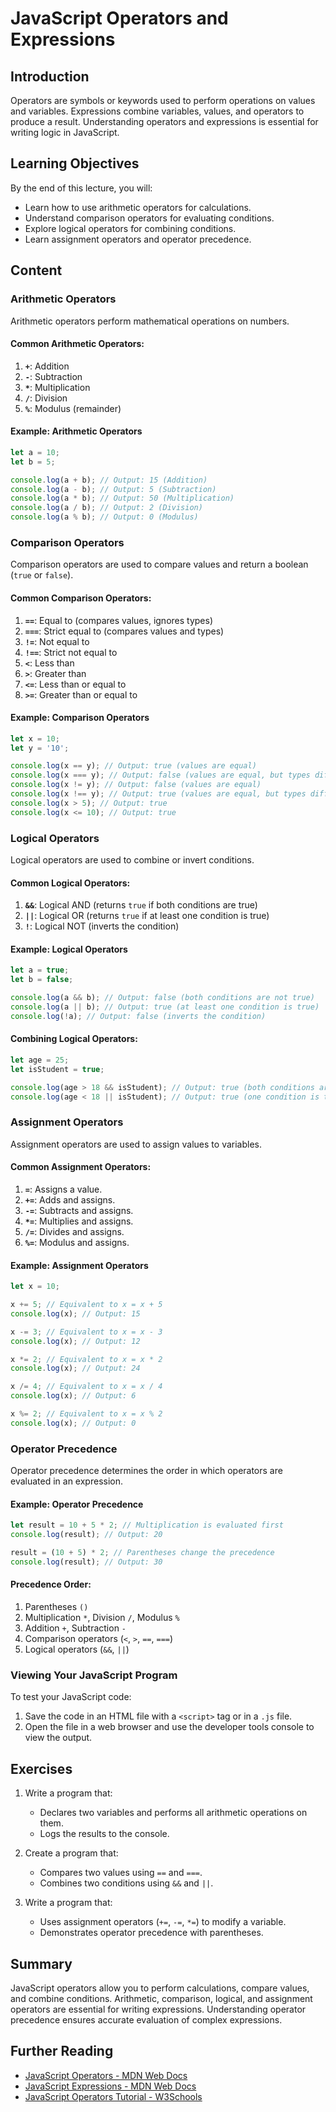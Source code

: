 # JavaScript Operators and Expressions

## Introduction
Operators are symbols or keywords used to perform operations on values and variables. Expressions combine variables, values, and operators to produce a result. Understanding operators and expressions is essential for writing logic in JavaScript.

## Learning Objectives
By the end of this lecture, you will:
- Learn how to use arithmetic operators for calculations.
- Understand comparison operators for evaluating conditions.
- Explore logical operators for combining conditions.
- Learn assignment operators and operator precedence.

## Content

### Arithmetic Operators
Arithmetic operators perform mathematical operations on numbers.

#### Common Arithmetic Operators:
1. **`+`**: Addition
2. **`-`**: Subtraction
3. **`*`**: Multiplication
4. **`/`**: Division
5. **`%`**: Modulus (remainder)

#### Example: Arithmetic Operators
```javascript
let a = 10;
let b = 5;

console.log(a + b); // Output: 15 (Addition)
console.log(a - b); // Output: 5 (Subtraction)
console.log(a * b); // Output: 50 (Multiplication)
console.log(a / b); // Output: 2 (Division)
console.log(a % b); // Output: 0 (Modulus)
```

### Comparison Operators
Comparison operators are used to compare values and return a boolean (`true` or `false`).

#### Common Comparison Operators:
1. **`==`**: Equal to (compares values, ignores types)
2. **`===`**: Strict equal to (compares values and types)
3. **`!=`**: Not equal to
4. **`!==`**: Strict not equal to
5. **`<`**: Less than
6. **`>`**: Greater than
7. **`<=`**: Less than or equal to
8. **`>=`**: Greater than or equal to

#### Example: Comparison Operators
```javascript
let x = 10;
let y = '10';

console.log(x == y); // Output: true (values are equal)
console.log(x === y); // Output: false (values are equal, but types differ)
console.log(x != y); // Output: false (values are equal)
console.log(x !== y); // Output: true (values are equal, but types differ)
console.log(x > 5); // Output: true
console.log(x <= 10); // Output: true
```

### Logical Operators
Logical operators are used to combine or invert conditions.

#### Common Logical Operators:
1. **`&&`**: Logical AND (returns `true` if both conditions are true)
2. **`||`**: Logical OR (returns `true` if at least one condition is true)
3. **`!`**: Logical NOT (inverts the condition)

#### Example: Logical Operators
```javascript
let a = true;
let b = false;

console.log(a && b); // Output: false (both conditions are not true)
console.log(a || b); // Output: true (at least one condition is true)
console.log(!a); // Output: false (inverts the condition)
```

#### Combining Logical Operators:
```javascript
let age = 25;
let isStudent = true;

console.log(age > 18 && isStudent); // Output: true (both conditions are true)
console.log(age < 18 || isStudent); // Output: true (one condition is true)
```

### Assignment Operators
Assignment operators are used to assign values to variables.

#### Common Assignment Operators:
1. **`=`**: Assigns a value.
2. **`+=`**: Adds and assigns.
3. **`-=`**: Subtracts and assigns.
4. **`*=`**: Multiplies and assigns.
5. **`/=`**: Divides and assigns.
6. **`%=`**: Modulus and assigns.

#### Example: Assignment Operators
```javascript
let x = 10;

x += 5; // Equivalent to x = x + 5
console.log(x); // Output: 15

x -= 3; // Equivalent to x = x - 3
console.log(x); // Output: 12

x *= 2; // Equivalent to x = x * 2
console.log(x); // Output: 24

x /= 4; // Equivalent to x = x / 4
console.log(x); // Output: 6

x %= 2; // Equivalent to x = x % 2
console.log(x); // Output: 0
```

### Operator Precedence
Operator precedence determines the order in which operators are evaluated in an expression.

#### Example: Operator Precedence
```javascript
let result = 10 + 5 * 2; // Multiplication is evaluated first
console.log(result); // Output: 20

result = (10 + 5) * 2; // Parentheses change the precedence
console.log(result); // Output: 30
```

#### Precedence Order:
1. Parentheses `()`
2. Multiplication `*`, Division `/`, Modulus `%`
3. Addition `+`, Subtraction `-`
4. Comparison operators (`<`, `>`, `==`, `===`)
5. Logical operators (`&&`, `||`)

### Viewing Your JavaScript Program
To test your JavaScript code:
1. Save the code in an HTML file with a `<script>` tag or in a `.js` file.
2. Open the file in a web browser and use the developer tools console to view the output.

## Exercises
1. Write a program that:
   - Declares two variables and performs all arithmetic operations on them.
   - Logs the results to the console.

2. Create a program that:
   - Compares two values using `==` and `===`.
   - Combines two conditions using `&&` and `||`.

3. Write a program that:
   - Uses assignment operators (`+=`, `-=`, `*=`) to modify a variable.
   - Demonstrates operator precedence with parentheses.

## Summary
JavaScript operators allow you to perform calculations, compare values, and combine conditions. Arithmetic, comparison, logical, and assignment operators are essential for writing expressions. Understanding operator precedence ensures accurate evaluation of complex expressions.

## Further Reading
- [JavaScript Operators - MDN Web Docs](https://developer.mozilla.org/en-US/docs/Web/JavaScript/Reference/Operators)
- [JavaScript Expressions - MDN Web Docs](https://developer.mozilla.org/en-US/docs/Web/JavaScript/Guide/Expressions_and_Operators)
- [JavaScript Operators Tutorial - W3Schools](https://www.w3schools.com/js/js_operators.asp)